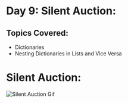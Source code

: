# Day 9: Silent Auction:

## Topics Covered:
- Dictionaries
- Nesting Dictionaries in Lists and Vice Versa

# Silent Auction:
![Silent Auction Gif](https://github.com/Christopherdillard99/Python-100-Days-of-Code/assets/121410201/c7b5d982-8339-4d1b-a860-06a571fb9bbd)
